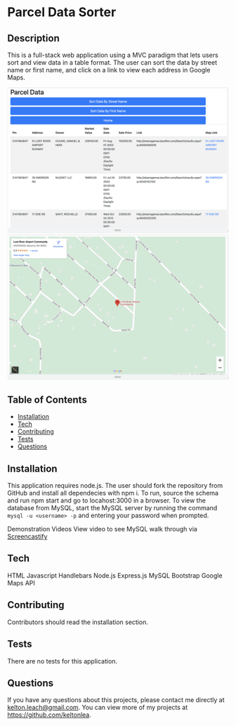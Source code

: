 # Parcel Data Sorter

## Description 
This is a full-stack web application using a MVC paradigm that lets users sort and view data in a table format. The user can sort the data by street name or first name, and click on a link to view each address in Google Maps.

![Screenshot of search results](./assets/images/parcelscreenshot.png)
![Screenshot of search results](./assets/images/parcelscreenshot2.png)

## Table of Contents
* [Installation](#installation)
* [Tech](#Tech)
* [Contributing](#contributing)
* [Tests](#tests)
* [Questions](#questions)

## Installation 
This application requires node.js. The user should fork the repository from GitHub and install all dependecies with npm i. To run, source the schema and run npm start and go to locahost:3000 in a browser. To view the database from MySQL, start the MySQL server by running the command `mysql -u <username> -p` and entering your password when prompted.

Demonstration Videos
View video to see MySQL walk through via [Screencastify](https://drive.google.com/file/d/1bxxJf_VcAajEm50h003KED-KlB7cOoV3/view)<br>

## Tech
HTML
Javascript
Handlebars
Node.js
Express.js
MySQL
Bootstrap
Google Maps API


## Contributing 
Contributors should read the installation section. 

## Tests
There are no tests for this application. 

## Questions
If you have any questions about this projects, please contact me directly at kelton.leach@gmail.com. You can view more of my projects at https://github.com/keltonlea.